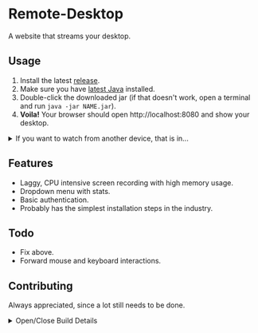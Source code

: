# Remote-Desktop

A website that streams your desktop.

## Usage
1. Install the latest [release](https://github.com/Osiris-Team/Remote-Desktop/releases/tag/latest).
2. Make sure you have [latest Java](https://www.oracle.com/java/technologies/downloads/) installed. 
3. Double-click the downloaded jar (if that doesn't work, open a terminal and run `java -jar NAME.jar`).
4. <b>Voila!</b> Your browser should open http://localhost:8080 and show your desktop. 

<details>
<summary>If you want to watch from another device, that is in...</summary>
<br>
  
... in the same network, visit http://insert_device_local_ip:8080 see [how-to](https://www.youtube.com/watch?v=mdp3HtO7Cjs)
   and (if needed) open/forward the port 8080 in your [firewall (video)](https://www.youtube.com/watch?v=cRZ26576d1g).
   
... on the internet, visit http://insert_device_public_ip:8080 get the [ip from here](https://whatismyipaddress.com/),
          also open/forward the port 8080 in your [firewall (video)](https://www.youtube.com/watch?v=cRZ26576d1g)
          and [router (video)](https://www.youtube.com/watch?v=WOZQppVNGvA).

Test if your port is open [here](https://www.yougetsignal.com/tools/open-ports/) or via the [terminal (video)](https://www.youtube.com/watch?v=7niN8ELj5B8).
</details>


## Features
- Laggy, CPU intensive screen recording with high memory usage.
- Dropdown menu with stats.
- Basic authentication.
- Probably has the simplest installation steps in the industry.

## Todo
- Fix above.
- Forward mouse and keyboard interactions.

## Contributing
Always appreciated, since a lot still needs to be done.

<details>
<summary>Open/Close Build Details</summary>


## Running the application

The project is a standard Maven project. To run it from the command line,
type `mvnw` (Windows), or `./mvnw` (Mac & Linux), then open
http://localhost:8080 in your browser.

You can also import the project to your IDE of choice as you would with any
Maven project. Read more on [how to import Vaadin projects to different IDEs](https://vaadin.com/docs/latest/guide/step-by-step/importing) (Eclipse, IntelliJ IDEA, NetBeans, and VS Code).

## Deploying to Production

To create a production build, call `mvnw clean package -Pproduction` (Windows),
or `./mvnw clean package -Pproduction` (Mac & Linux).
This will build a JAR file with all the dependencies and front-end resources,
ready to be deployed. The file can be found in the `target` folder after the build completes.

Once the JAR file is built, you can run it using
`java -jar target/myapp-1.0-SNAPSHOT.jar`

## Project structure

- `MainLayout.java` in `src/main/java` contains the navigation setup (i.e., the
  side/top bar and the main menu). This setup uses
  [App Layout](https://vaadin.com/docs/components/app-layout).
- `views` package in `src/main/java` contains the server-side Java views of your application.
- `views` folder in `frontend/` contains the client-side JavaScript views of your application.
- `themes` folder in `frontend/` contains the custom CSS styles.

## Useful links

- Read the documentation at [vaadin.com/docs](https://vaadin.com/docs).
- Follow the tutorial at [vaadin.com/docs/latest/tutorial/overview](https://vaadin.com/docs/latest/tutorial/overview).
- Create new projects at [start.vaadin.com](https://start.vaadin.com/).
- Search UI components and their usage examples at [vaadin.com/docs/latest/components](https://vaadin.com/docs/latest/components).
- View use case applications that demonstrate Vaadin capabilities at [vaadin.com/examples-and-demos](https://vaadin.com/examples-and-demos).
- Build any UI without custom CSS by discovering Vaadin's set of [CSS utility classes](https://vaadin.com/docs/styling/lumo/utility-classes).
- Find a collection of solutions to common use cases at [cookbook.vaadin.com](https://cookbook.vaadin.com/).
- Find add-ons at [vaadin.com/directory](https://vaadin.com/directory).
- Ask questions on [Stack Overflow](https://stackoverflow.com/questions/tagged/vaadin) or join our [Discord channel](https://discord.gg/MYFq5RTbBn).
- Report issues, create pull requests in [GitHub](https://github.com/vaadin).
</details>

